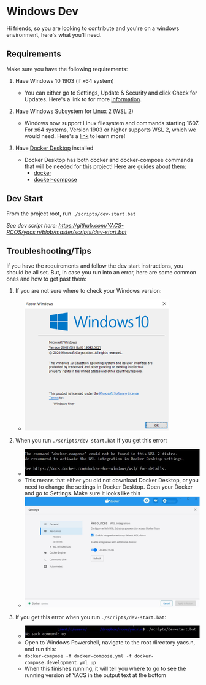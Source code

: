 # Windows Dev

Hi friends, so you are looking to contribute and you're on a windows
environment, here's what you'll need.

## Requirements

Make sure you have the following requirements:

1. Have Windows 10 1903 (if x64 system)
    - You can either go to Settings, Update & Security and click Check for Updates. Here's a link to for more [information](https://support.microsoft.com/en-us/help/4028685/windows-10-get-the-update).

2. Have Windows Subsystem for Linux 2 (WSL 2)
    - Windows now support Linux filesystem and commands starting 1607. For x64 systems, Version 1903 or higher supports WSL 2, which we would need. Here's a [link](https://docs.microsoft.com/en-us/windows/wsl/install-win10#install-windows-subsystem-for-linux) to learn more!

3. Have [Docker Desktop](https://www.docker.com/products/docker-desktop) installed
    - Docker Desktop has both docker and docker-compose commands that will be needed for this project! Here are guides about them:
        - [docker](https://docs.docker.com/get-started/overview/)
        - [docker-compose](https://docs.docker.com/compose/)


## Dev Start

From the project root, run `./scripts/dev-start.bat`

_See dev script here: https://github.com/YACS-RCOS/yacs.n/blob/master/scripts/dev-start.bat_

## Troubleshooting/Tips

If you have the requirements and follow the dev start instructions, you should be all set. But, in case you run into an error, here are some common ones and how to get past them: 

1. If you are not sure where to check your Windows version:

    - <img src="https://github.com/YACS-RCOS/yacs.n/blob/windows-dev-docs/docs/screenshots/verCheck.png" width=375>

2. When you run `./scripts/dev-start.bat` if you get this error:
    - <img src="https://github.com/YACS-RCOS/yacs.n/blob/windows-dev-docs/docs/screenshots/errorDockerCompose.JPG" width = 500>
    - This means that either you did not download Docker Desktop, or you need to change the settings in Docker Desktop. Open your Docker and go to Settings. Make sure it looks like this
    - <img src="https://github.com/YACS-RCOS/yacs.n/blob/windows-dev-docs/docs/screenshots/solutionDockerCompose.JPG" width = 500>

3. If you get this error when you run `./scripts/dev-start.bat`:
    - <img src="https://github.com/YACS-RCOS/yacs.n/blob/windows-dev-docs/docs/screenshots/errorNoCommandUp.JPG" width = 550>
    - Open to Windows Powershell, navigate to the root directory yacs.n, and run this:
    - `docker-compose -f docker-compose.yml -f docker-compose.development.yml up`
    - When this finishes running, it will tell you where to go to see the running version of YACS in the output text at the bottom
